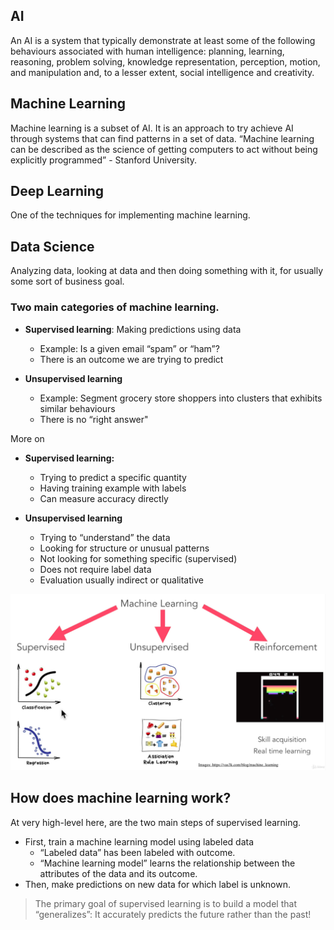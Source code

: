 ## AI

An AI is a system that typically demonstrate at least some of the following behaviours associated with human intelligence: planning, learning, reasoning, problem solving, knowledge representation, perception, motion, and manipulation and, to a lesser extent, social intelligence and creativity.

## Machine Learning

Machine learning is a subset of AI. It is an approach to try achieve AI through systems that can find patterns in a set of data. “Machine learning can be described as the science of getting computers to act without being explicitly programmed” - Stanford University.

## Deep Learning

One of the techniques for implementing machine learning.

## Data Science

Analyzing data, looking at data and then doing something with it, for usually some sort of business goal.

### Two main categories of machine learning.

- **Supervised learning**: Making predictions using data

  - Example: Is a given email “spam” or “ham”?
  - There is an outcome we are trying to predict

- **Unsupervised learning**
  - Example: Segment grocery store shoppers into clusters that exhibits similar behaviours
  - There is no “right answer"

More on

- **Supervised learning:**

  - Trying to predict a specific quantity
  - Having training example with labels
  - Can measure accuracy directly

- **Unsupervised learning**

  - Trying to “understand” the data
  - Looking for structure or unusual patterns
  - Not looking for something specific (supervised)
  - Does not require label data
  - Evaluation usually indirect or qualitative
  
![](https://raw.githubusercontent.com/manjillama/machine-learning-101/master/images/ml-categories.png)

## How does machine learning work?

At very high-level here, are the two main steps of supervised learning.

- First, train a machine learning model using labeled data
  - “Labeled data” has been labeled with outcome.
  - “Machine learning model” learns the relationship between the attributes of the data and its outcome.
- Then, make predictions on new data for which label is unknown.

> The primary goal of supervised learning is to build a model that “generalizes”: It accurately predicts the future rather than the past!
